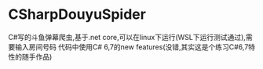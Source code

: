 # CSharpDouyuSpider

C#写的斗鱼弹幕爬虫,基于.net core,可以在linux下运行(WSL下运行测试通过),需要输入房间号码
代码中使用C# 6,7的new features(没错,其实这是个练习C#6,7特性的随手作品)
